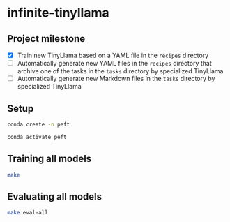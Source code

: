 # infinite-tinyllama

## Project milestone

- [x] Train new TinyLlama based on a YAML file in the `recipes` directory
- [ ] Automatically generate new YAML files in the `recipes` directory that archive one of the tasks in the `tasks` directory by specialized TinyLlama
- [ ] Automatically generate new Markdown files in the `tasks` directory by specialized TinyLlama

## Setup

```bash
conda create -n peft
```

```bash
conda activate peft
```

## Training all models

```bash
make
```

## Evaluating all models

```bash
make eval-all
```
